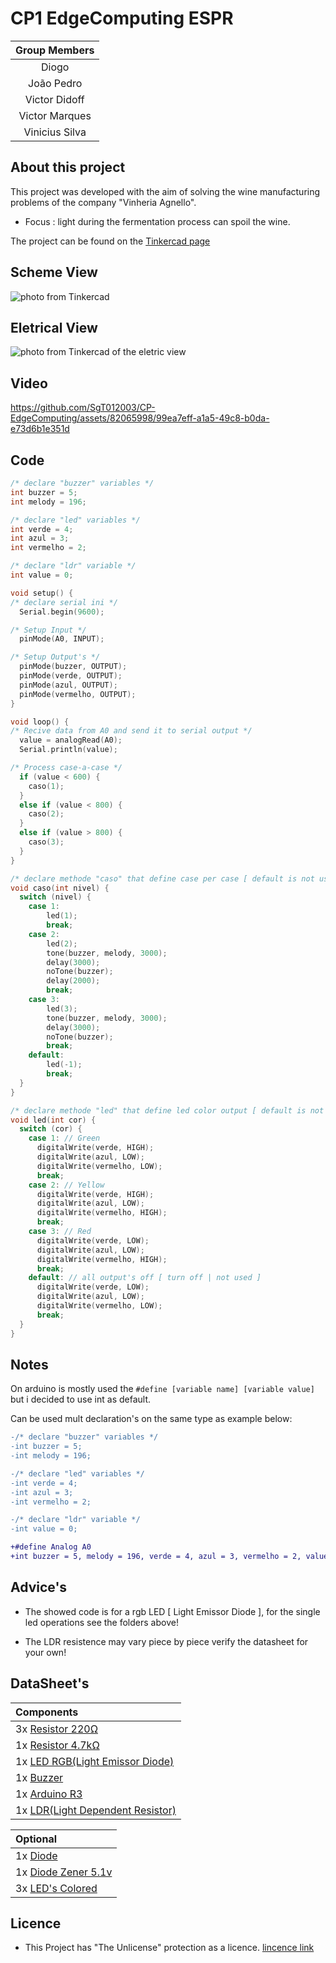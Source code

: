 # CP1 EdgeComputing ESPR
|  Group Members  |
|:--------------:|
| Diogo          | 
| João Pedro     |
| Victor Didoff  | 
| Victor Marques | 
| Vinicius Silva |

## About this project

This project was developed with the aim of solving the wine manufacturing problems of the company "Vinheria Agnello".

* Focus : light during the fermentation process can spoil the wine.

The project can be found on the [Tinkercad page](https://www.tinkercad.com/things/8I0yLO2iu7y-sizzling-jaban-inari/editel?sharecode=OmVJ87-UvctAihjdQgwiKVrBAiRXO5C5j4NxCy4afRk)

## Scheme View
![photo from Tinkercad](https://i.imgur.com/9cxrQ8x.png)

## Eletrical View
![photo from Tinkercad of the eletric view](https://i.imgur.com/aT5Xrrq.png)

## Video

https://github.com/SgT012003/CP-EdgeComputing/assets/82065998/99ea7eff-a1a5-49c8-b0da-e73d6b1e351d



## Code

```cpp
/* declare "buzzer" variables */
int buzzer = 5;
int melody = 196;

/* declare "led" variables */
int verde = 4;
int azul = 3;
int vermelho = 2;

/* declare "ldr" variable */
int value = 0;

void setup() {
/* declare serial ini */
  Serial.begin(9600);

/* Setup Input */
  pinMode(A0, INPUT);

/* Setup Output's */
  pinMode(buzzer, OUTPUT);
  pinMode(verde, OUTPUT);
  pinMode(azul, OUTPUT);
  pinMode(vermelho, OUTPUT);
}

void loop() {
/* Recive data from A0 and send it to serial output */
  value = analogRead(A0);
  Serial.println(value);

/* Process case-a-case */
  if (value < 600) {
    caso(1);
  }
  else if (value < 800) {
    caso(2);
  }
  else if (value > 800) {
    caso(3);
  }
}

/* declare methode "caso" that define case per case [ default is not used ] */
void caso(int nivel) {
  switch (nivel) {
  	case 1:
    	led(1);
    	break;
    case 2:
    	led(2);
    	tone(buzzer, melody, 3000);
    	delay(3000);
    	noTone(buzzer);
    	delay(2000);
    	break;
    case 3:
    	led(3);
    	tone(buzzer, melody, 3000);
    	delay(3000);
    	noTone(buzzer);
    	break;
    default:
    	led(-1);
    	break;
  }
}

/* declare methode "led" that define led color output [ default is not used ] */
void led(int cor) {
  switch (cor) {
    case 1: // Green
      digitalWrite(verde, HIGH);
      digitalWrite(azul, LOW);
      digitalWrite(vermelho, LOW);
      break;
    case 2: // Yellow
      digitalWrite(verde, HIGH);
      digitalWrite(azul, LOW);
      digitalWrite(vermelho, HIGH);
      break;
    case 3: // Red
      digitalWrite(verde, LOW);
      digitalWrite(azul, LOW);
      digitalWrite(vermelho, HIGH);
      break;
    default: // all output's off [ turn off | not used ]
      digitalWrite(verde, LOW);
      digitalWrite(azul, LOW);
      digitalWrite(vermelho, LOW);
      break;
  }
}
```

## Notes

On arduino is mostly used the `#define [variable name] [variable value] ` but i decided to use int as default.

Can be used mult declaration's on the same type as example below:

```diff
-/* declare "buzzer" variables */
-int buzzer = 5;
-int melody = 196;

-/* declare "led" variables */
-int verde = 4;
-int azul = 3;
-int vermelho = 2;

-/* declare "ldr" variable */
-int value = 0;

+#define Analog A0
+int buzzer = 5, melody = 196, verde = 4, azul = 3, vermelho = 2, value = 0;
```

## Advice's

* The showed code is for a rgb LED [ Light Emissor Diode ], for the single led operations see the folders above!

* The LDR resistence may vary piece by piece verify the datasheet for your own!

## DataSheet's

|  Components  |
|:--------------|
| 3x [Resistor 220Ω](https://www.digchip.com/datasheets/parts/datasheet/1838/CFR-25JB-220R.php) |
| 1x [Resistor 4.7kΩ]() |
| 1x [LED RGB(Light Emissor Diode)](https://components101.com/diodes/rgb-led-pinout-configuration-circuit-datasheet) |
| 1x [Buzzer](https://category.alldatasheet.com/index.jsp?sSearchword=Buzzer%20datasheet&gclid=CjwKCAjwgsqoBhBNEiwAwe5w0-AXSM-Jwz2fJnvWkg2uLc6ktvxCOBWuCnBB7DBtk4p8hWObUk4owxoCM5oQAvD_BwE)  | 
| 1x [Arduino R3](https://datasheet.octopart.com/A000066-Arduino-datasheet-170320520.pdf?_gl=1*22gmcz*_ga*ODU5ODM2OTE1LjE2OTU3NjI2NDM.*_ga_SNYD338KXX*MTY5NTc2MjY0NC4xLjAuMTY5NTc2MjY1My4wLjAuMA..) | 
| 1x [LDR(Light Dependent Resistor)](https://components101.com/sites/default/files/component_datasheet/LDR%20Datasheet.pdf) |

| Optional |
|:----------|
| 1x [Diode](https://category.alldatasheet.com/index.jsp?sSearchword=Diode%20datasheet&gclid=CjwKCAjwgsqoBhBNEiwAwe5w0xUBcM1RhuJFK4lxRC_CcuzRB_5t4q-abkr-WCbo8pIZ7QTzFb2mORoCHvQQAvD_BwE) |
| 1x [Diode Zener 5.1v](https://www.arrow.com/en/products/bzt52c5v1-7-f/diodes-incorporated?region=europe&utm_source=FindChips&utm_medium=Aggregator&utm_term=InvListing-Product&utm_content=Arrow-Region&utm_campaign=FindChips-2023)|
| 3x [LED's Colored](https://category.alldatasheet.com/index.jsp?sSearchword=Led%20datasheet&gclid=CjwKCAjwgsqoBhBNEiwAwe5w03M2hviuDyh2d-DJcZ34nNcV3Zxo8u1WtoYNIC6t8M4QPOpv6Jq09RoCRDEQAvD_BwE) |

## Licence

* This Project has "The Unlicense" protection as a licence. [lincence link](https://github.com/SgT012003/CP-EdgeComputing/blob/main/LICENSE)
